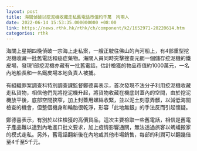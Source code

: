 ```yaml
---
layout: post
title: 海關偵破以挖泥機收藏走私舊電話市值約千萬　拘兩人
date: 2022-06-14 15:53:35.000000000 +08:00
link: https://news.rthk.hk/rthk/ch/component/k2/1652971-20220614.htm
categories: rthk
---
```


海關上星期四晚偵破一宗海上走私案，一艘正駛往佛山的內河船上，有4部重型挖泥機收藏一批舊電話和癌症藥物。海關人員同時突擊搜查元朗一個儲存挖泥機的鐵皮場，發現1部挖泥機亦藏有一批舊電話，估計檢獲的物品市值約1000萬元，一名內地船長和一名鐵皮場本地負責人被捕。

有組織罪案調查科特別調查課監督鄭德喜表示，首次發現不法分子利用挖泥機收藏走私貨物，相信他們先將挖泥機升起，將貨物收藏在機底封蓋內的空間，由於挖泥機放平後，底部空間狹窄，加上封蓋用螺絲收緊，並以泥土刻意弄髒，以減低海關檢查的機會，但整個機身和輪胎很乾淨，形容「此地無銀」的手法反而引起懷疑。

鄭德喜表示，有別於以往檢獲的高價貨品，這次主要檢取一些舊電話，相信是舊電子產品難以達到內地進口批文要求，加上疫情影響通關，無法透過旅客以螞蟻搬家的模式走私。另外，舊電話翻新後在內地或其他市場銷售，每部的利潤可以翻幾倍至4千至5千元。

